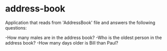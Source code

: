 address-book
============

Application that reads from 'AddressBook' file and answers the following questions:

-How many males are in the address book?
-Who is the oldest person in the address book?
-How many days older is Bill than Paul?
